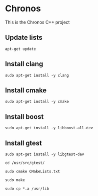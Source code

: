# Chronos
This is the Chronos C++ project

## Update lists
`apt-get update`

## Install clang
`sudo apt-get install -y clang`

## Install cmake
`sudo apt-get install -y cmake`

## Install boost
`sudo apt-get install -y libboost-all-dev`

## Install gtest
`sudo apt-get install -y libgtest-dev`

`cd /usr/src/gtest/`

`sudo cmake CMakeLists.txt`

`sudo make`

`sudo cp *.a /usr/lib`
